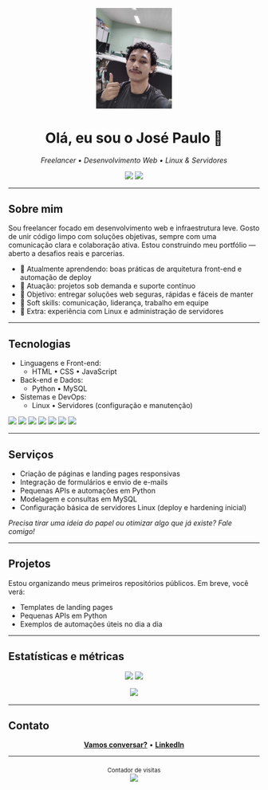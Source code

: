 <!-- Banner (opcional). Use sua imagem local ou remova este bloco -->
<p align="center">
  <img src="assets/images/perfil.jpeg" alt="Banner - José Paulo" width="30%" />
</p>

<h1 align="center">Olá, eu sou o José Paulo 👋</h1>
<p align="center">
  <em>Freelancer • Desenvolvimento Web • Linux & Servidores</em>
</p>

<p align="center">
  <a href="mailto:josepaulo20030502@gmail.com"><img src="https://img.shields.io/badge/Email-111111?style=for-the-badge&logo=gmail&logoColor=red" /></a>
  <a href="https://www.linkedin.com/in/jos%C3%A9-paulo-a255a6374/"><img src="https://img.shields.io/badge/LinkedIn-0A66C2?style=for-the-badge&logo=linkedin&logoColor=white" /></a>
</p>

---

## Sobre mim

Sou freelancer focado em desenvolvimento web e infraestrutura leve. Gosto de unir código limpo com soluções objetivas, sempre com uma comunicação clara e colaboração ativa. Estou construindo meu portfólio — aberto a desafios reais e parcerias.

- 🌱 Atualmente aprendendo: boas práticas de arquitetura front-end e automação de deploy
- 💼 Atuação: projetos sob demanda e suporte contínuo
- 🎯 Objetivo: entregar soluções web seguras, rápidas e fáceis de manter
- 💬 Soft skills: comunicação, liderança, trabalho em equipe
- 🐧 Extra: experiência com Linux e administração de servidores

---

## Tecnologias

- Linguagens e Front-end:
  - HTML • CSS • JavaScript
- Back-end e Dados:
  - Python • MySQL
- Sistemas e DevOps:
  - Linux • Servidores (configuração e manutenção)

<p>
  <img src="https://img.shields.io/badge/HTML5-E34F26?style=flat&logo=html5&logoColor=white" />
  <img src="https://img.shields.io/badge/CSS3-1572B6?style=flat&logo=css3&logoColor=white" />
  <img src="https://img.shields.io/badge/JavaScript-F7DF1E?style=flat&logo=javascript&logoColor=111" />
  <img src="https://img.shields.io/badge/Python-3776AB?style=flat&logo=python&logoColor=white" />
  <img src="https://img.shields.io/badge/MySQL-4479A1?style=flat&logo=mysql&logoColor=white" />
  <img src="https://img.shields.io/badge/Linux-333333?style=flat&logo=linux&logoColor=white" />
  <img src="https://img.shields.io/badge/Servers-111111?style=flat&logo=serverless&logoColor=white" />
</p>

---

## Serviços

- Criação de páginas e landing pages responsivas
- Integração de formulários e envio de e-mails
- Pequenas APIs e automações em Python
- Modelagem e consultas em MySQL
- Configuração básica de servidores Linux (deploy e hardening inicial)

<p>
  <em>Precisa tirar uma ideia do papel ou otimizar algo que já existe? Fale comigo!</em>
</p>

---

## Projetos

Estou organizando meus primeiros repositórios públicos. Em breve, você verá:
- Templates de landing pages
- Pequenas APIs em Python
- Exemplos de automações úteis no dia a dia

---

## Estatísticas e métricas

<p align="center">
  <img height="170" src="https://github-readme-stats.vercel.app/api?username=AssassinoShinigami1987&show_icons=true&theme=transparent&hide_border=true&rank_icon=github" />
  <img height="170" src="https://github-readme-stats.vercel.app/api/top-langs/?username=AssassinoShinigami1987&layout=compact&theme=transparent&hide_border=true" />
</p>

<p align="center">
  <img src="https://streak-stats.demolab.com?user=AssassinoShinigami1987&theme=transparent&hide_border=true" height="170" />
</p>

---

## Contato

<p align="center">
  <a href="mail:josepaulo20030502@gmail.com"><b>Vamos conversar?</b></a> • 
  <a href="https://www.linkedin.com/in/jos%C3%A9-paulo-a255a6374/"><b>LinkedIn</b></a>
</p>

---

<p align="center">
  <sub>Contador de visitas</sub><br/>
  <img src="https://komarev.com/ghpvc/?username=AssassinoShinigami1987&color=blueviolet&style=flat-square" />
</p>

<!--
Como usar:
1) Crie um repositório com o MESMO nome do seu usuário (AssassinoShinigami1987/AssassinoShinigami1987).
2) Salve este arquivo como README.md.
3) Confirme seu e-mail (acima usei josepaulo20030502@gmail.com) e ajuste se necessário.
4) Banner mantido usando assets/images/perfil.jpeg.
5) Atualize a seção "Projetos" assim que publicar algo novo.
-->







